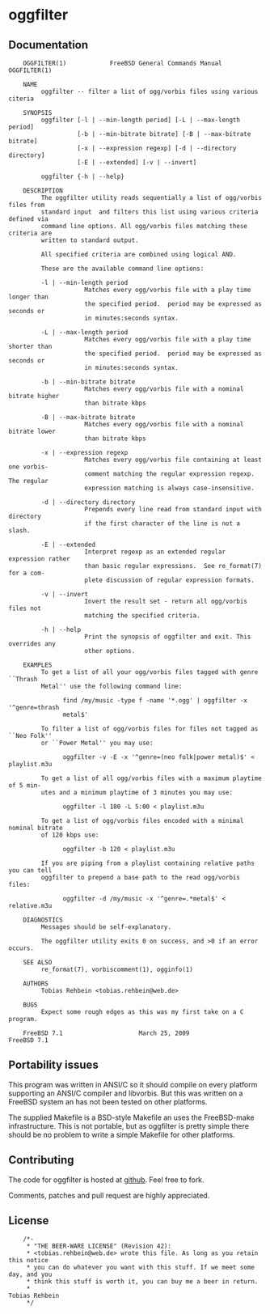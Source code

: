 oggfilter
=========

Documentation
-------------
        OGGFILTER(1)            FreeBSD General Commands Manual           OGGFILTER(1)

        NAME
             oggfilter -- filter a list of ogg/vorbis files using various citeria

        SYNOPSIS
             oggfilter [-l | --min-length period] [-L | --max-length period]
                       [-b | --min-bitrate bitrate] [-B | --max-bitrate bitrate]
                       [-x | --expression regexp] [-d | --directory directory]
                       [-E | --extended] [-v | --invert]

             oggfilter {-h | --help}

        DESCRIPTION
             The oggfilter utility reads sequentially a list of ogg/vorbis files from
             standard input  and filters this list using various criteria defined via
             command line options. All ogg/vorbis files matching these criteria are
             written to standard output.

             All specified criteria are combined using logical AND.

             These are the available command line options:

             -l | --min-length period
                         Matches every ogg/vorbis file with a play time longer than
                         the specified period.  period may be expressed as seconds or
                         in minutes:seconds syntax.

             -L | --max-length period
                         Matches every ogg/vorbis file with a play time shorter than
                         the specified period.  period may be expressed as seconds or
                         in minutes:seconds syntax.

             -b | --min-bitrate bitrate
                         Matches every ogg/vorbis file with a nominal bitrate higher
                         than bitrate kbps

             -B | --max-bitrate bitrate
                         Matches every ogg/vorbis file with a nominal bitrate lower
                         than bitrate kbps

             -x | --expression regexp
                         Matches every ogg/vorbis file containing at least one vorbis-
                         comment matching the regular expression regexp.  The regular
                         expression matching is always case-insensitive.

             -d | --directory directory
                         Prepends every line read from standard input with directory
                         if the first character of the line is not a slash.

             -E | --extended
                         Interpret regexp as an extended regular expression rather
                         than basic regular expressions.  See re_format(7) for a com-
                         plete discussion of regular expression formats.

             -v | --invert
                         Invert the result set - return all ogg/vorbis files not
                         matching the specified criteria.

             -h | --help
                         Print the synopsis of oggfilter and exit. This overrides any
                         other options.

        EXAMPLES
             To get a list of all your ogg/vorbis files tagged with genre ``Thrash
             Metal'' use the following command line:

                   find /my/music -type f -name '*.ogg' | oggfilter -x '^genre=thrash
                   metal$'

             To filter a list of ogg/vorbis files for files not tagged as ``Neo Folk''
             or ``Power Metal'' you may use:

                   oggfilter -v -E -x '^genre=(neo folk|power metal)$' < playlist.m3u

             To get a list of all ogg/vorbis files with a maximum playtime of 5 min-
             utes and a minimum playtime of 3 minutes you may use:

                   oggfilter -l 180 -L 5:00 < playlist.m3u

             To get a list of ogg/vorbis files encoded with a minimal nominal bitrate
             of 120 kbps use:

                   oggfilter -b 120 < playlist.m3u

             If you are piping from a playlist containing relative paths you can tell
             oggfilter to prepend a base path to the read ogg/vorbis files:

                   oggfilter -d /my/music -x '^genre=.*metal$' < relative.m3u

        DIAGNOSTICS
             Messages should be self-explanatory.

             The oggfilter utility exits 0 on success, and >0 if an error occurs.

        SEE ALSO
             re_format(7), vorbiscomment(1), ogginfo(1)

        AUTHORS
             Tobias Rehbein <tobias.rehbein@web.de>

        BUGS
             Expect some rough edges as this was my first take on a C program.

        FreeBSD 7.1                     March 25, 2009                     FreeBSD 7.1

Portability issues
------------------
This program was written in ANSI/C so it should compile on every platform
supporting an ANSI/C compiler and libvorbis. But this was written on a FreeBSD
system an has not been tested on other platforms. 

The supplied Makefile is a BSD-style Makefile an uses the FreeBSD-make
infrastructure. This is not portable, but as oggfilter is pretty simple there
should be no problem to write a simple Makefile for other platforms.

Contributing
------------
The code for oggfilter is hosted at [github]("http://www.github.com/tobreh/oggfilter").
Feel free to fork.  

Comments, patches and pull request are highly appreciated.

License
-------
        /*-
         * "THE BEER-WARE LICENSE" (Revision 42):
         * <tobias.rehbein@web.de> wrote this file. As long as you retain this notice 
         * you can do whatever you want with this stuff. If we meet some day, and you 
         * think this stuff is worth it, you can buy me a beer in return.   
         *                                                              Tobias Rehbein
         */
